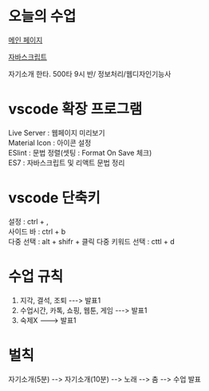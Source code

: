 # 오늘의 수업
[메인 페이지](https://leejaedung.github.io/class2024/)

[자바스크립트](https://leejaedung.github.io/class2024/javascript/index.html)



자기소개 한타. 500타 
9시 반/
정보처리/웹디자인기능사

# vscode 확장 프로그램
Live Server : 웹페이지 미리보기   
Material Icon : 아이콘 설정   
ESlint : 문법 정렬(셋팅 : Format On Save 체크)   
ES7 : 자바스크립트 및 리액트 문법 정리   

# vscode 단축키
설정 : ctrl + ,   
사이드 바 : ctrl + b   
다중 선택 : alt + shifr + 클릭 
다중 키워드 선택 : cttl + d 

# 수업 규칙
1. 지각, 결석, 조퇴 ---> 발표1
2. 수업시간, 카톡, 쇼핑, 웹툰, 게임 ---> 발표1 
3. 숙제X ---> 발표1

# 벌칙
자기소개(5분) --> 자기소개(10분) --> 노래 --> 춤 --> 수업 발표